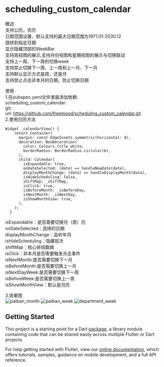 # scheduling_custom_calendar

概述<br>
支持公历，农历<br>
日期范围设置，默认支持的最大日期范围为1971.01-2030.12<br>
跳转到指定日期<br>
显示隐藏顶部的WeekBar<br>
支持周视图的展示,支持月份视图和星期视图的展示与切换联动<br>
支持上一周、下一周的切换week<br>
支持禁止切换下一周、上一周和上一月、下一月<br>
支持默认显示方式是周，还是月<br>
支持禁止点击非本月的日期，防止切换日期<br>

使用<br>
1.在pubspec.yaml文件里面添加依赖:<br>
scheduling_custom_calendar:<br>
    git:<br>
      url: https://github.com/freemood/scheduling_custom_calendar.git<br>
2.使用日历方法<br>
```
Widget _calendarView() {
    return Container(
      margin: const EdgeInsets.symmetric(horizontal: 8),
      decoration: BoxDecoration(
        color: Colours.title_white,
        borderRadius: BorderRadius.circular(6),
      ),
      child: Calendar(
        isExpandable: true,
        onDateSelected: (date) => handleNewDate(date),
        displayMonthChange: (data) => handleDisplayMonth(data),
        isHideScheduling: false,
        shiftMap: _shiftMap,
        isClick: true,
        isBeforeMonth: _isBeforeDay,
        isNextMonth: _isNextDay,
        isShowMonthView: true,
      ),
    );
  }
```
  isExpandable：是否需要切换月（周）历<br>
  onDateSelected：选择的日期<br>
  displayMonthChange：监听年月<br>
  isHideScheduling：隐藏班次<br>
  shiftMap：核心排班数据<br>
  isClick：非本月是否需要触发点击事件<br>
  isNextMonth:是否需要切换下一月<br>
  isBeforeMonth:是否需要切换上一月<br>
  isNextDayWeek:是否需要切换下一周<br>
  isBeforeWeek:是否需要切换上一周<br>
  isShowMonthView：默认是月历<br>
  
3.效果图<br>
![paiban_month](https://haojing-gis-server.oss-cn-shanghai.aliyuncs.com/gis-app/app_apk/paiban_month.jpg)
![paiban_week](https://haojing-gis-server.oss-cn-shanghai.aliyuncs.com/gis-app/app_apk/paiban_week.jpg)
![department_week](https://haojing-gis-server.oss-cn-shanghai.aliyuncs.com/gis-app/app_apk/department_week.jpg)

## Getting Started

This project is a starting point for a Dart
[package](https://flutter.dev/developing-packages/),
a library module containing code that can be shared easily across
multiple Flutter or Dart projects.

For help getting started with Flutter, view our 
[online documentation](https://flutter.dev/docs), which offers tutorials, 
samples, guidance on mobile development, and a full API reference.
